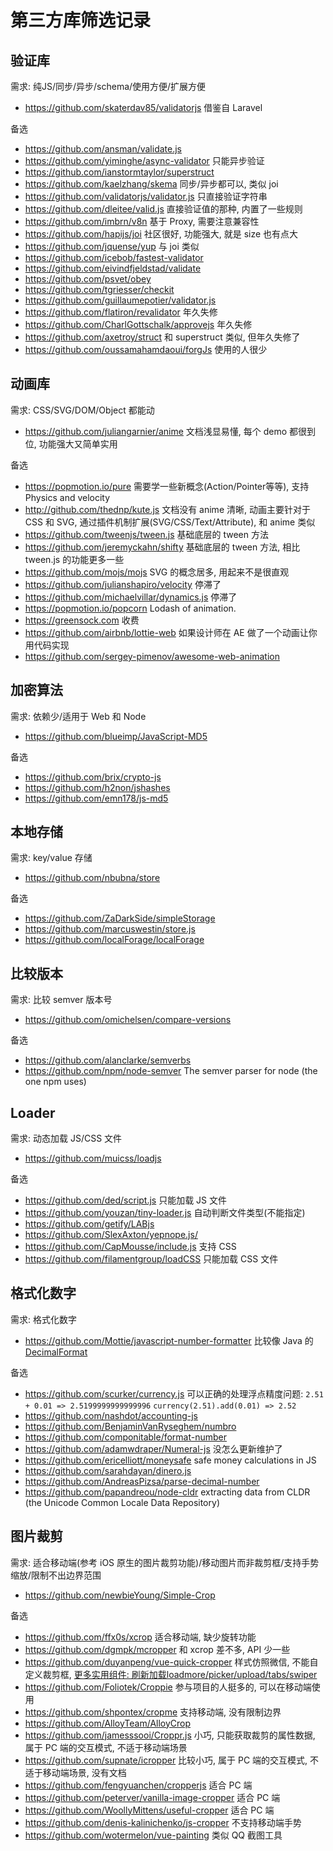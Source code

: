 # 第三方库筛选记录

## 验证库

需求: 纯JS/同步/异步/schema/使用方便/扩展方便
* https://github.com/skaterdav85/validatorjs 借鉴自 Laravel

备选
* https://github.com/ansman/validate.js
* https://github.com/yiminghe/async-validator 只能异步验证
* https://github.com/ianstormtaylor/superstruct
* https://github.com/kaelzhang/skema 同步/异步都可以, 类似 joi
* https://github.com/validatorjs/validator.js 只直接验证字符串
* https://github.com/dleitee/valid.js 直接验证值的那种, 内置了一些规则
* https://github.com/imbrn/v8n 基于 Proxy, 需要注意兼容性
* https://github.com/hapijs/joi 社区很好, 功能强大, 就是 size 也有点大
* https://github.com/jquense/yup 与 joi 类似
* https://github.com/icebob/fastest-validator
* https://github.com/eivindfjeldstad/validate
* https://github.com/psvet/obey
* https://github.com/tgriesser/checkit
* https://github.com/guillaumepotier/validator.js
* https://github.com/flatiron/revalidator 年久失修
* https://github.com/CharlGottschalk/approvejs 年久失修
* https://github.com/axetroy/struct 和 superstruct 类似, 但年久失修了
* https://github.com/oussamahamdaoui/forgJs 使用的人很少

## 动画库

需求: CSS/SVG/DOM/Object 都能动
* https://github.com/juliangarnier/anime 文档浅显易懂, 每个 demo 都很到位, 功能强大又简单实用

备选
* https://popmotion.io/pure 需要学一些新概念(Action/Pointer等等), 支持 Physics and velocity
* http://github.com/thednp/kute.js 文档没有 anime 清晰, 动画主要针对于 CSS 和 SVG, 通过插件机制扩展(SVG/CSS/Text/Attribute), 和 anime 类似
* https://github.com/tweenjs/tween.js 基础底层的 tween 方法
* https://github.com/jeremyckahn/shifty 基础底层的 tween 方法, 相比 tween.js 的功能更多一些
* https://github.com/mojs/mojs SVG 的概念居多, 用起来不是很直观
* https://github.com/julianshapiro/velocity 停滞了
* https://github.com/michaelvillar/dynamics.js 停滞了
* https://popmotion.io/popcorn Lodash of animation.
* https://greensock.com 收费
* https://github.com/airbnb/lottie-web 如果设计师在 AE 做了一个动画让你用代码实现
* https://github.com/sergey-pimenov/awesome-web-animation

## 加密算法

需求: 依赖少/适用于 Web 和 Node
* https://github.com/blueimp/JavaScript-MD5

备选
* https://github.com/brix/crypto-js
* https://github.com/h2non/jshashes
* https://github.com/emn178/js-md5

## 本地存储

需求: key/value 存储
* https://github.com/nbubna/store

备选
* https://github.com/ZaDarkSide/simpleStorage
* https://github.com/marcuswestin/store.js
* https://github.com/localForage/localForage

## 比较版本

需求: 比较 semver 版本号
* https://github.com/omichelsen/compare-versions

备选
* https://github.com/alanclarke/semverbs
* https://github.com/npm/node-semver The semver parser for node (the one npm uses)

## Loader

需求: 动态加载 JS/CSS 文件
* https://github.com/muicss/loadjs

备选
* https://github.com/ded/script.js 只能加载 JS 文件
* https://github.com/youzan/tiny-loader.js 自动判断文件类型(不能指定)
* https://github.com/getify/LABjs
* https://github.com/SlexAxton/yepnope.js/
* https://github.com/CapMousse/include.js 支持 CSS
* https://github.com/filamentgroup/loadCSS 只能加载 CSS 文件

## 格式化数字

需求: 格式化数字
* https://github.com/Mottie/javascript-number-formatter 比较像 Java 的 [DecimalFormat](https://docs.oracle.com/javase/9/docs/api/java/text/DecimalFormat.html)

备选
* https://github.com/scurker/currency.js 可以正确的处理浮点精度问题: `2.51 + 0.01 => 2.5199999999999996` `currency(2.51).add(0.01) => 2.52`
* https://github.com/nashdot/accounting-js
* https://github.com/BenjaminVanRyseghem/numbro
* https://github.com/componitable/format-number
* https://github.com/adamwdraper/Numeral-js 没怎么更新维护了
* https://github.com/ericelliott/moneysafe safe money calculations in JS
* https://github.com/sarahdayan/dinero.js
* https://github.com/AndreasPizsa/parse-decimal-number
* https://github.com/papandreou/node-cldr extracting data from CLDR (the Unicode Common Locale Data Repository)

## 图片裁剪

需求: 适合移动端(参考 iOS 原生的图片裁剪功能)/移动图片而非裁剪框/支持手势缩放/限制不出边界范围
* https://github.com/newbieYoung/Simple-Crop

备选
* https://github.com/ffx0s/xcrop 适合移动端, 缺少旋转功能
* https://github.com/dgmpk/mcropper 和 xcrop 差不多, API 少一些
* https://github.com/duyanpeng/vue-quick-cropper 样式仿照微信, 不能自定义裁剪框, [更多实用组件: 刷新加载loadmore/picker/upload/tabs/swiper](https://github.com/duyanpeng/garen "盖伦UI")
* https://github.com/Foliotek/Croppie 参与项目的人挺多的, 可以在移动端使用
* https://github.com/shpontex/cropme 支持移动端, 没有限制边界
* https://github.com/AlloyTeam/AlloyCrop
* https://github.com/jamesssooi/Croppr.js 小巧, 只能获取裁剪的属性数据, 属于 PC 端的交互模式, 不适于移动端场景
* https://github.com/supnate/icropper 比较小巧, 属于 PC 端的交互模式, 不适于移动端场景, 没有文档
* https://github.com/fengyuanchen/cropperjs 适合 PC 端
* https://github.com/peterver/vanilla-image-cropper 适合 PC 端
* https://github.com/WoollyMittens/useful-cropper 适合 PC 端
* https://github.com/denis-kalinichenko/js-cropper 不支持移动端手势
* https://github.com/wotermelon/vue-painting 类似 QQ 截图工具